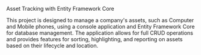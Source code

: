Asset Tracking with Entity Framework Core

This project is designed to manage a company's assets, such as Computer and Mobile phones, using a console application and Entity Framework Core for database management. The application allows for full CRUD operations and provides features for sorting, highlighting, and reporting on assets based on their lifecycle and location.
